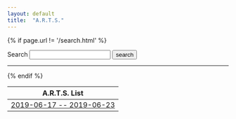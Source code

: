 ```yaml
---
layout: default
title:  "A.R.T.S."
---
```


{% if page.url != '/search.html' %}
<form action="/search.html" method="get">
    <label for="search_box">Search</label>
    <input type="text" id="search_box" name="query">
    <input type="submit" value="search">
</form>
<hr>
{% endif %}

| A.R.T.S. List |
| ------------- |
| [2019-06-17 -- 2019-06-23](/2019-week-25.html) |
